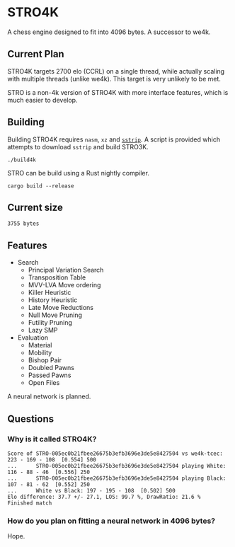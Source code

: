 # STRO4K
A chess engine designed to fit into 4096 bytes. A successor to we4k.

## Current Plan
STRO4K targets 2700 elo (CCRL) on a single thread, while actually scaling with multiple threads (unlike we4k). This target is very unlikely to be met.

STRO is a non-4k version of STRO4K with more interface features, which is much easier to develop.

## Building
Building STRO4K requires `nasm`, `xz` and [`sstrip`](https://github.com/aunali1/super-strip). A script is provided which attempts to download `sstrip` and build STRO3K.

```
./build4k
```

STRO can be build using a Rust nightly compiler.
```
cargo build --release
```

## Current size
```
3755 bytes
```
## Features
* Search
    * Principal Variation Search
    * Transposition Table
    * MVV-LVA Move ordering
    * Killer Heuristic
    * History Heuristic
    * Late Move Reductions
    * Null Move Pruning
    * Futility Pruning
    * Lazy SMP
* Evaluation
    * Material
    * Mobility
    * Bishop Pair
    * Doubled Pawns
    * Passed Pawns
    * Open Files

A neural network is planned.

## Questions
### Why is it called STRO4K?
```
Score of STRO-005ec0b21fbee26675b3efb3696e3de5e8427504 vs we4k-tcec: 223 - 169 - 108  [0.554] 500
...      STRO-005ec0b21fbee26675b3efb3696e3de5e8427504 playing White: 116 - 88 - 46  [0.556] 250
...      STRO-005ec0b21fbee26675b3efb3696e3de5e8427504 playing Black: 107 - 81 - 62  [0.552] 250
...      White vs Black: 197 - 195 - 108  [0.502] 500
Elo difference: 37.7 +/- 27.1, LOS: 99.7 %, DrawRatio: 21.6 %
Finished match
```

### How do you plan on fitting a neural network in 4096 bytes?
Hope.
